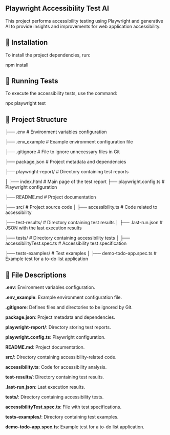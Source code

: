 ## Playwright Accessibility Test AI

This project performs accessibility testing using Playwright and generative AI to provide insights and improvements for web application accessibility.

## 📌 Installation

To install the project dependencies, run:

npm install

## 🚀 Running Tests

To execute the accessibility tests, use the command:

npx playwright test

## 📁 Project Structure

├── .env                 # Environment variables configuration

├── .env_example         # Example environment configuration file

├── .gitignore           # File to ignore unnecessary files in Git

├── package.json         # Project metadata and dependencies

├── playwright-report/   # Directory containing test reports

│   ├── index.html       # Main page of the test report
├── playwright.config.ts # Playwright configuration

├── README.md            # Project documentation

├── src/                 # Project source code
│   ├── accessibility.ts # Code related to accessibility

├── test-results/        # Directory containing test results
│   ├── .last-run.json   # JSON with the last execution results

├── tests/               # Directory containing accessibility tests
│   ├── accessibilityTest.spec.ts # Accessibility test specification

├── tests-examples/      # Test examples
│   ├── demo-todo-app.spec.ts # Example test for a to-do list application

## 📝 File Descriptions

**.env**: Environment variables configuration.

**.env_example**: Example environment configuration file.

**.gitignore**: Defines files and directories to be ignored by Git.

**package.json**: Project metadata and dependencies.

**playwright-report/**: Directory storing test reports.

**playwright.config.ts**: Playwright configuration.

**README.md**: Project documentation.

**src/**: Directory containing accessibility-related code.

**accessibility.ts**: Code for accessibility analysis.

**test-results/**: Directory containing test results.

**.last-run.json**: Last execution results.

**tests/**: Directory containing accessibility tests.

**accessibilityTest.spec.ts**: File with test specifications.

**tests-examples/**: Directory containing test examples.

**demo-todo-app.spec.ts**: Example test for a to-do list application.
